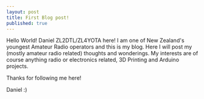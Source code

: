 ```yaml
---
layout: post
title: First Blog post!
published: true
---
```


Hello World! Daniel ZL2DTL/ZL4YOTA here! I am one of New Zealand's youngest Amateur Radio operators and this is my blog. Here I will post my (mostly amateur radio related) thoughts and wonderings. My interests are of course anything radio or electronics related, 3D Printing and Arduino projects. 

Thanks for following me here! 

Daniel :)
